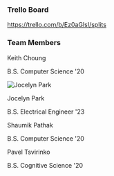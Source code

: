 ### Trello Board
https://trello.com/b/Ez0aGlsI/splits

### Team Members
Keith Choung

B.S. Computer Science '20


![Jocelyn Park](https://github.com/ECS189E/project-w21-splits/blob/main/Pictures/Jocelyn%20Park.png)

Jocelyn Park

B.S. Electrical Engineer '23


Shaumik Pathak

B.S. Computer Science '20


Pavel Tsvirinko

B.S. Cognitive Science '20
